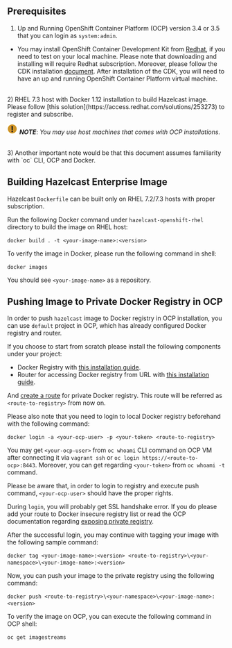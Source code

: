 


## Prerequisites

1) Up and Running OpenShift Container Platform (OCP) version 3.4 or 3.5 that you can login as `system:admin`.

  * You may install OpenShift Container Development Kit from [Redhat](https://developers.redhat.com/products/cdk/download/), if you need to test on your local machine. Please note that
downloading and installing will require Redhat subscription. Moreover, please follow the CDK installation
[document](https://access.redhat.com/documentation/en-us/red_hat_container_development_kit/2.4/html/installation_guide/).
After installation of the CDK, you will need to have an up and running OpenShift Container Platform virtual machine.

<br>
2) RHEL 7.3 host with Docker 1.12 installation to build Hazelcast image. Please follow [this solution](https://access.redhat.com/solutions/253273) to register and subscribe.

![](images/NoteSmall.png) ***NOTE***: *You may use host machines that comes with OCP  installations.*

<br>
3) Another important note would be that this document assumes familiarity with `oc` CLI, OCP and Docker.


## Building Hazelcast Enterprise Image

Hazelcast `Dockerfile` can be built only on RHEL 7.2/7.3 hosts with proper subscription.

Run the following Docker command under `hazelcast-openshift-rhel` directory to build the image on RHEL host:

```
docker build . -t <your-image-name>:<version>
```

To verify the image in Docker, please run the following command in shell:

```
docker images
```

You should see `<your-image-name>` as a repository.


## Pushing Image to Private Docker Registry in OCP

In order to push `hazelcast` image to Docker registry in OCP installation, you can use `default` project in OCP, which has already configured Docker registry and router.

If you choose to start from scratch please install the following components under your project:

* Docker Registry with [this installation guide](https://docs.openshift.com/container-platform/3.4/install_config/registry/deploy_registry_existing_clusters.html).
* Router for accessing Docker registry from URL with [this installation guide](https://docs.openshift.com/container-platform/3.3/install_config/router/default_haproxy_router.html).

And [create a route](https://docs.openshift.com/container-platform/3.3/dev_guide/routes.html) for private Docker registry. This route will be referred as `<route-to-registry>` from now on.

Please also note that you need to login to local Docker registry beforehand with the following command:

```
docker login -a <your-ocp-user> -p <your-token> <route-to-registry>
```

You may get `<your-ocp-user>` from `oc whoami` CLI command on OCP VM after connecting it via `vagrant ssh` or `oc login https://<route-to-ocp>:8443`. Moreover, you can get regarding `<your-token>` from `oc whoami -t` command.

Please be aware that, in order to login to registry and execute push command, `<your-ocp-user>` should have the proper rights.

During `login`, you will probably get SSL handshake error. If you do please add your route to Docker insecure registry list or read the OCP documentation regarding [exposing private registry](https://docs.openshift.com/container-platform/3.5/install_config/registry/securing_and_exposing_registry.html).

After the successful login, you may continue with tagging your image with the following sample command:

 ```
docker tag <your-image-name>:<version> <route-to-registry>\<your-namespace>\<your-image-name>:<version>
```

Now, you can push your image to the private registry using the following command:

```
docker push <route-to-registry>\<your-namespace>\<your-image-name>:<version>
```

To verify the image on OCP, you can execute the following command in OCP shell:

```
oc get imagestreams
```

